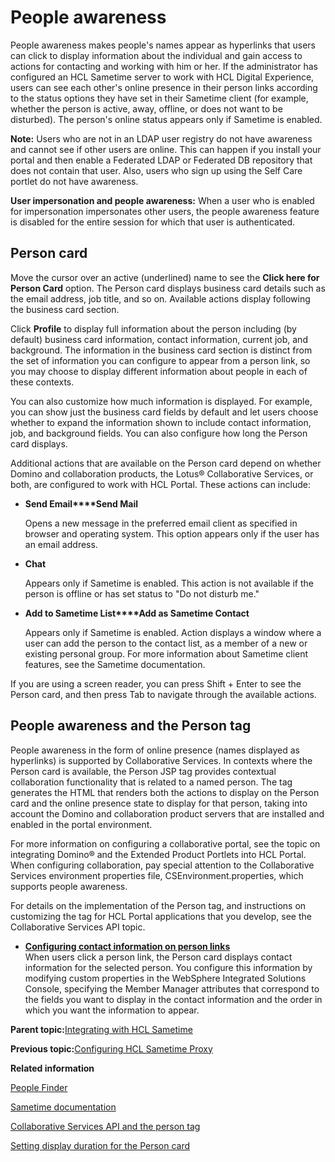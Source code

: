 # People awareness

People awareness makes people's names appear as hyperlinks that users can click to display information about the individual and gain access to actions for contacting and working with him or her. If the administrator has configured an HCL Sametime server to work with HCL Digital Experience, users can see each other's online presence in their person links according to the status options they have set in their Sametime client \(for example, whether the person is active, away, offline, or does not want to be disturbed\). The person's online status appears only if Sametime is enabled.

**Note:** Users who are not in an LDAP user registry do not have awareness and cannot see if other users are online. This can happen if you install your portal and then enable a Federated LDAP or Federated DB repository that does not contain that user. Also, users who sign up using the Self Care portlet do not have awareness.

**User impersonation and people awareness:** When a user who is enabled for impersonation impersonates other users, the people awareness feature is disabled for the entire session for which that user is authenticated.

## Person card

Move the cursor over an active \(underlined\) name to see the **Click here for Person Card** option. The Person card displays business card details such as the email address, job title, and so on. Available actions display following the business card section.

Click **Profile** to display full information about the person including \(by default\) business card information, contact information, current job, and background. The information in the business card section is distinct from the set of information you can configure to appear from a person link, so you may choose to display different information about people in each of these contexts.

You can also customize how much information is displayed. For example, you can show just the business card fields by default and let users choose whether to expand the information shown to include contact information, job, and background fields. You can also configure how long the Person card displays.

Additional actions that are available on the Person card depend on whether Domino and collaboration products, the Lotus® Collaborative Services, or both, are configured to work with HCL Portal. These actions can include:

-   **Send Email****Send Mail**

    Opens a new message in the preferred email client as specified in browser and operating system. This option appears only if the user has an email address.

-   **Chat**

    Appears only if Sametime is enabled. This action is not available if the person is offline or has set status to "Do not disturb me."

-   **Add to Sametime List****Add as Sametime Contact**

    Appears only if Sametime is enabled. Action displays a window where a user can add the person to the contact list, as a member of a new or existing personal group. For more information about Sametime client features, see the Sametime documentation.


If you are using a screen reader, you can press Shift + Enter to see the Person card, and then press Tab to navigate through the available actions.

## People awareness and the Person tag

People awareness in the form of online presence \(names displayed as hyperlinks\) is supported by Collaborative Services. In contexts where the Person card is available, the Person JSP tag provides contextual collaboration functionality that is related to a named person. The tag generates the HTML that renders both the actions to display on the Person card and the online presence state to display for that person, taking into account the Domino and collaboration product servers that are installed and enabled in the portal environment.

For more information on configuring a collaborative portal, see the topic on integrating Domino® and the Extended Product Portlets into HCL Portal. When configuring collaboration, pay special attention to the Collaborative Services environment properties file, CSEnvironment.properties, which supports people awareness.

For details on the implementation of the Person tag, and instructions on customizing the tag for HCL Portal applications that you develop, see the Collaborative Services API topic.

-   **[Configuring contact information on person links](../collab/i_domi_t_pa_cfg_contact_info_p_links.md)**  
When users click a person link, the Person card displays contact information for the selected person. You configure this information by modifying custom properties in the WebSphere Integrated Solutions Console, specifying the Member Manager attributes that correspond to the fields you want to display in the contact information and the order in which you want the information to appear.

**Parent topic:**[Integrating with HCL Sametime](../collab/i_domi_t_sv_st_cfg_intro.md)

**Previous topic:**[Configuring HCL Sametime Proxy](../collab/cfg_st_single_ldap.md)

**Related information**  


[People Finder](../collab/i_coll_r_porcc_pfnd.md)

[Sametime documentation](https://help.hcltechsw.com/sametime/welcome/index.html)

[Collaborative Services API and the person tag](../collab/i_coll_r_cs_api.md)

[Setting display duration for the Person card](../collab/i_coll_t_ptag_set_display.md)

